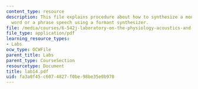 ```yaml
---
content_type: resource
description: This file explains procedure about how to synthesize a monosyllabic English
  word or a phrase speech using a formant synthesizer.
file: /media/courses/6-542j-laboratory-on-the-physiology-acoustics-and-perception-of-speech-fall-2005/fa3a0f45c6074827f0be98be35e0b970_lab14.pdf
file_type: application/pdf
learning_resource_types:
- Labs
ocw_type: OCWFile
parent_title: Labs
parent_type: CourseSection
resourcetype: Document
title: lab14.pdf
uid: fa3a0f45-c607-4827-f0be-98be35e0b970
---
```

